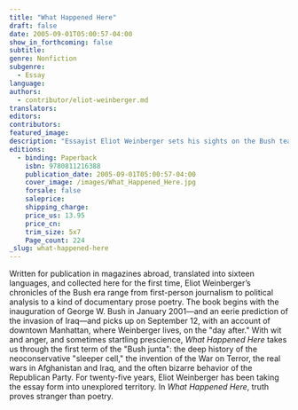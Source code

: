 ```yaml
---
title: "What Happened Here"
draft: false
date: 2005-09-01T05:00:57-04:00
show_in_forthcoming: false
subtitle:
genre: Nonfiction
subgenre:
  - Essay
language:
authors:
  - contributor/eliot-weinberger.md
translators:
editors:
contributors:
featured_image:
description: "Essayist Eliot Weinberger sets his sights on the Bush team with brilliant, thought-provoking, funny consequences. "
editions:
  - binding: Paperback
    isbn: 9780811216388
    publication_date: 2005-09-01T05:00:57-04:00
    cover_image: /images/What_Happened_Here.jpg
    forsale: false
    saleprice:
    shipping_charge:
    price_us: 13.95
    price_cn:
    trim_size: 5x7
    Page_count: 224
_slug: what-happened-here
---
```


Written for publication in magazines abroad, translated into sixteen languages, and collected here for the first time, Eliot Weinberger’s chronicles of the Bush era range from first-person journalism to political analysis to a kind of documentary prose poetry. The book begins with the inauguration of George W. Bush in January 2001—and an eerie prediction of the invasion of Iraq—and picks up on September 12, with an account of downtown Manhattan, where Weinberger lives, on the "day after." With wit and anger, and sometimes startling prescience, _What Happened Here_ takes us through the first term of the "Bush junta": the deep history of the neoconservative "sleeper cell," the invention of the War on Terror, the real wars in Afghanistan and Iraq, and the often bizarre behavior of the Republican Party. For twenty-five years, Eliot Weinberger has been taking the essay form into unexplored territory. In _What Happened Here_, truth proves stranger than poetry.

